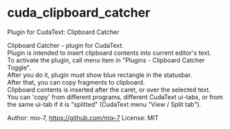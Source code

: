 # cuda_clipboard_catcher
Plugin for CudaText: Clipboard Catcher

Clipboard Catcher - plugin for CudaText.  
Plugin is intended to insert clipboard contents into current editor's text.   
To activate the plugin, call menu item in "Plugins - Clipboard Catcher Toggle".  
After you do it, plugin must show blue rectangle in the statusbar.  
After that, you can copy fragments to clipboard.  
Clipboard contents is inserted after the caret, or over the selected text.  
You can 'copy' from different programs, different CudaText ui-tabs, or from  
the same ui-tab if it is "splitted" (CudaText menu "View / Split tab").  

Author: mix-7, https://github.com/mix-7
License: MIT
